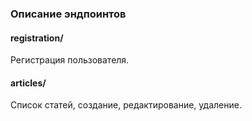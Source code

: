 ### Описание эндпоинтов

#### registration/
Регистрация пользователя.

#### articles/
Список статей, создание, редактирование, удаление.
